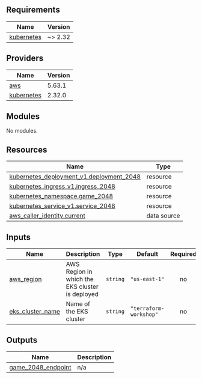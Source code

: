 <!-- BEGIN_TF_DOCS -->
## Requirements

| Name | Version |
|------|---------|
| <a name="requirement_kubernetes"></a> [kubernetes](#requirement\_kubernetes) | ~> 2.32 |

## Providers

| Name | Version |
|------|---------|
| <a name="provider_aws"></a> [aws](#provider\_aws) | 5.63.1 |
| <a name="provider_kubernetes"></a> [kubernetes](#provider\_kubernetes) | 2.32.0 |

## Modules

No modules.

## Resources

| Name | Type |
|------|------|
| [kubernetes_deployment_v1.deployment_2048](https://registry.terraform.io/providers/hashicorp/kubernetes/latest/docs/resources/deployment_v1) | resource |
| [kubernetes_ingress_v1.ingress_2048](https://registry.terraform.io/providers/hashicorp/kubernetes/latest/docs/resources/ingress_v1) | resource |
| [kubernetes_namespace.game_2048](https://registry.terraform.io/providers/hashicorp/kubernetes/latest/docs/resources/namespace) | resource |
| [kubernetes_service_v1.service_2048](https://registry.terraform.io/providers/hashicorp/kubernetes/latest/docs/resources/service_v1) | resource |
| [aws_caller_identity.current](https://registry.terraform.io/providers/hashicorp/aws/latest/docs/data-sources/caller_identity) | data source |

## Inputs

| Name | Description | Type | Default | Required |
|------|-------------|------|---------|:--------:|
| <a name="input_aws_region"></a> [aws\_region](#input\_aws\_region) | AWS Region in which the EKS cluster is deployed | `string` | `"us-east-1"` | no |
| <a name="input_eks_cluster_name"></a> [eks\_cluster\_name](#input\_eks\_cluster\_name) | Name of the EKS cluster | `string` | `"terraform-workshop"` | no |

## Outputs

| Name | Description |
|------|-------------|
| <a name="output_game_2048_endpoint"></a> [game\_2048\_endpoint](#output\_game\_2048\_endpoint) | n/a |
<!-- END_TF_DOCS -->